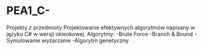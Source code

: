 # PEA1_C-
Projekty z przedmioty Projektowanie efektywnych algorytmów napisany w języku C# w wersji okienkowej.
Algorytmy:
-Brute Force
-Branch & Bound
-Symulowanie wyżarzanie
-Algorytm genetyczny

